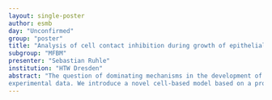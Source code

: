 ```yaml
---
layout: single-poster
author: esmb
day: "Unconfirmed"
group: "poster"
title: "Analysis of cell contact inhibition during growth of epithelial tissue"
subgroup: "MFBM"
presenter: "Sebastian Ruhle"
institution: "HTW Dresden"
abstract: "The question of dominating mechanisms in the development of healthy epithelial tissue is subject to contemporary research, especially for tumour progression. While experiments suggest, that biomechanical cell-cell-interactions are crucial for the development of the tissue, it is usually oversimplified or neglected in theoretical approaches. For instance, the impact of cell migration, competition or contact inhibition on development of a cell colony is barely quantified. Puliafito et al. performed experiments on MDCK-cells (Madin-Darby-Canine-Kidney-cells) [1] and proposed, that the behaviour of the colony during the growth phase can be solely explained by contact inhibition To test this hypothesis, we develop a cell-based model and compare the numerical results with the
experimental data. We introduce a novel cell-based model based on a probabilistic cellular automaton  as our basic model and which is capable of emulating single cell behaviour like persistent cell migration, growth or proliferation and cell-cell-interactions like adhesion. The model parameters are calibrated by evaluating experimental single cell tracking measurements. Subsequently, we compare the temporal development of emergent quantities in the model like colony area, density, shape, cell size distribution, effective cell proliferation rate and the characteristic length scale of collective cell motion with the experiment."
---
```

